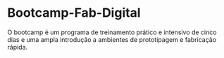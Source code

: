 # Bootcamp-Fab-Digital
O bootcamp é um programa de treinamento prático e intensivo de cinco dias e uma ampla introdução a ambientes de prototipagem e fabricação rápida.
